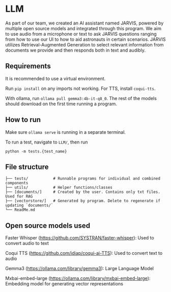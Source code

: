# LLM

As part of our team, we created an AI assistant named JARVIS, powered by multiple open source models and integrated through this program. We aim to use audio from a microphone or text to ask JARVIS questions ranging from how to use our UI to how to aid astronauts in certain scenarios. JARVIS utilizes Retrieval-Augmented Generation to select relevant information from documents we provide and then responds both in text and audibly.


## Requirements

It is recommended to use a virtual environment.

Run `pip install` on any imports not working. For TTS, install `coqui-tts`.

With ollama, run `ollama pull gemma3:4b-it-q8_0`. The rest of the models should download on the first time running a program.


## How to run

Make sure `ollama serve` is running in a separate terminal.

To run a test, navigate to `LLM/`, then run
```
python -m tests.{test_name}
```


## File structure

```
├── tests/           # Runnable programs for individual and combined components
├── utils/           # Helper functions/classes
├── [documents/]     # Created by the user. Contains only txt files. Used for RAG
├── [vectorstore/]   # Generated by program. Delete to regenerate if updating `documents/`
└── ReadMe.md
```


## Open source models used

Faster Whisper (https://github.com/SYSTRAN/faster-whisper): Used to convert audio to text

Coqui TTS (https://github.com/idiap/coqui-ai-TTS): Used to convert text to audio

Gemma3 (https://ollama.com/library/gemma3): Large Language Model

Mxbai-embed-large (https://ollama.com/library/mxbai-embed-large): Embedding model for generating vector representations

